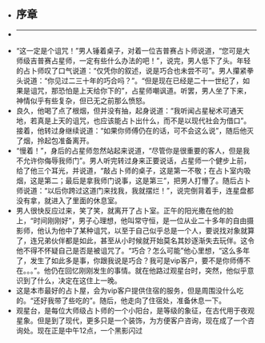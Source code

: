 - ## 序章
-
  -------------------------------------------------------------------------------------------------
- “这一定是个诅咒！”男人锤着桌子，对着一位吉普赛占卜师说道，“您可是大师级吉普赛占星师，一定有些什么办法的吧！”，说完，男人低下了头。年轻的占卜师叹了口气说道：“仅凭你的叙述，说是巧合也未尝不可”。男人攥紧拳头说道：“你见过二三十年的巧合吗？”。“但是现在已经是二十一世纪了，如果是诅咒，那恐怕是上天给你下的”，占星师嘲讽道。听罢，男人坐了下来，神情似乎有些复杂，但已无之前那么愤怒。
- 良久，他喝了点了根烟，但并没有抽，起身说道：“我听闻占星秘术可通天地，若真是上天的诅咒，也应该能占卜出什么，而不是以现代社会为借口”。接着，他转过身继续说道：“如果你师傅仍在的话，可不会这么说”，随后他灭了烟，拎起包准备离开。
- “慢着！”，身后的占星师忽然站起来说道，“尽管你是很重要的客人，但是我不允许你侮辱我师门”。男人听完转过身来正要说话，占星师一个健步上前，给了他三个耳光，并说道，“敲占卜师的桌子，这是第一不敬；在占卜室内吸烟，这是第二；最后是拿我师门说事，这是第三”，把男人打懵了。随后占卜师说道：“以后你跨过这道门来找我，我就摆烂！”，说完倒背着手，连星盘都没有拿，就进入了里面的休息室。
- 男人很快反应过来，笑了笑，就离开了占卜室。正午的阳光撒在他的脸上，“时间刚刚好”，男子心理想，他叫常守恒，是一位从业二十多年的自由摄影师，他认为他中了某种诅咒，以至于自己似乎总是一个人，要说找对象就算了，连兄弟伙伴都是如此，甚至从小时候就开始莫名其妙逐渐失去玩伴。这令他不得不怀疑自己是否是被诅咒了。“巧合？怎么可能”他心里想，“这么多年了，发生了如此多是事，你跟我说是巧合？我可是vip客户，要不是你师傅不在。。。”。他仍在回忆刚刚发生的事情。就在他路过观星台时，突然，他似乎意识到了什么，决定在这住上一晚。
- 这是本市最好的占卜屋，会为vip客户提供住宿的服务，但是周围没什么吃的。“还好我带了些吃的”。随后，他走向了住宿处，准备休息一下。
- 观星台，是每位大师级占卜师的一个小阳台，是等级的象征，在古代用于夜观星象。但是到了现代，更多只是一个装饰，为方便客户咨询，现在成了一个咨询处。现在正是中午12点，一个黑影闪过